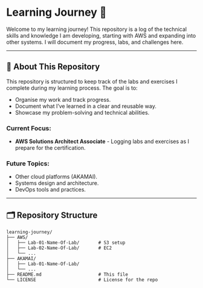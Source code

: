 # Learning Journey 🚀

Welcome to my learning journey! This repository is a log of the technical skills and knowledge I am developing, starting with AWS and expanding into other systems. I will document my progress, labs, and challenges here.

---

## 📖 About This Repository

This repository is structured to keep track of the labs and exercises I complete during my learning process. The goal is to:
- Organise my work and track progress.
- Document what I’ve learned in a clear and reusable way.
- Showcase my problem-solving and technical abilities.

### Current Focus:
- **AWS Solutions Architect Associate** - Logging labs and exercises as I prepare for the certification.

### Future Topics:
- Other cloud platforms (AKAMAI).
- Systems design and architecture.
- DevOps tools and practices.

---

## 🗂️ Repository Structure

```plaintext
learning-journey/
├── AWS/
│   ├── Lab-01-Name-Of-Lab/       # S3 setup
│   ├── Lab-02-Name-Of-Lab/       # EC2
│   └── ...
├── AKAMAI/
│   ├── Lab-01-Name-Of-Lab/
│   └── ...
├── README.md                     # This file
└── LICENSE                       # License for the repo
